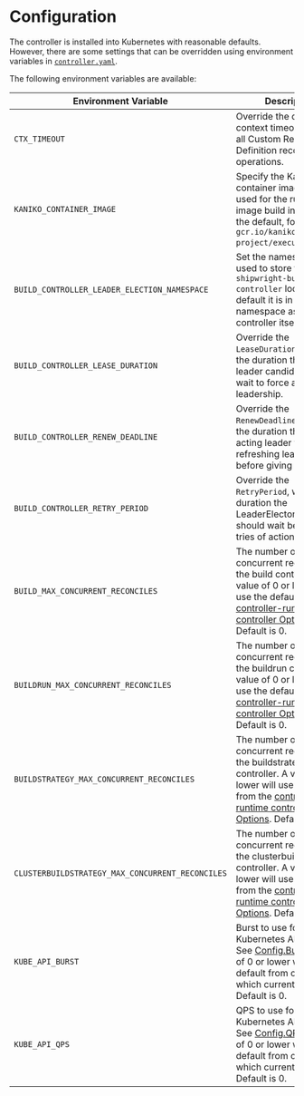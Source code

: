 <!--
Copyright The Shipwright Contributors

SPDX-License-Identifier: Apache-2.0
-->

# Configuration

The controller is installed into Kubernetes with reasonable defaults. However, there are some settings that can be overridden using environment variables in [`controller.yaml`](../deploy/500-controller.yaml).

The following environment variables are available:

| Environment Variable | Description |
| --- | --- |
| `CTX_TIMEOUT` | Override the default context timeout used for all Custom Resource Definition reconciliation operations. |
| `KANIKO_CONTAINER_IMAGE` | Specify the Kaniko container image to be used for the runtime image build instead of the default, for example `gcr.io/kaniko-project/executor:v1.5.1`. |
| `BUILD_CONTROLLER_LEADER_ELECTION_NAMESPACE` |  Set the namespace to be used to store the `shipwright-build-controller` lock, by default it is in the same namespace as the controller itself. |
| `BUILD_CONTROLLER_LEASE_DURATION` |  Override the `LeaseDuration`, which is the duration that non-leader candidates will wait to force acquire leadership. |
| `BUILD_CONTROLLER_RENEW_DEADLINE` |  Override the `RenewDeadline`, which is the duration that the acting leader will retry refreshing leadership before giving up. |
| `BUILD_CONTROLLER_RETRY_PERIOD` |  Override the `RetryPeriod`, which is the duration the LeaderElector clients should wait between tries of actions. |
| `BUILD_MAX_CONCURRENT_RECONCILES` | The number of concurrent reconciles by the build controller. A value of 0 or lower will use the default from the [controller-runtime controller Options](https://pkg.go.dev/sigs.k8s.io/controller-runtime/pkg/controller#Options). Default is 0. |
| `BUILDRUN_MAX_CONCURRENT_RECONCILES` | The number of concurrent reconciles by the buildrun controller. A value of 0 or lower will use the default from the [controller-runtime controller Options](https://pkg.go.dev/sigs.k8s.io/controller-runtime/pkg/controller#Options). Default is 0. |
| `BUILDSTRATEGY_MAX_CONCURRENT_RECONCILES` | The number of concurrent reconciles by the buildstrategy controller. A value of 0 or lower will use the default from the [controller-runtime controller Options](https://pkg.go.dev/sigs.k8s.io/controller-runtime/pkg/controller#Options). Default is 0. |
| `CLUSTERBUILDSTRATEGY_MAX_CONCURRENT_RECONCILES` | The number of concurrent reconciles by the clusterbuildstrategy controller. A value of 0 or lower will use the default from the [controller-runtime controller Options](https://pkg.go.dev/sigs.k8s.io/controller-runtime/pkg/controller#Options). Default is 0. |
| `KUBE_API_BURST` | Burst to use for the Kubernetes API client. See [Config.Burst](https://pkg.go.dev/k8s.io/client-go/rest#Config.Burst). A value of 0 or lower will use the default from client-go, which currently is 10. Default is 0. |
| `KUBE_API_QPS` | QPS to use for the Kubernetes API client. See [Config.QPS](https://pkg.go.dev/k8s.io/client-go/rest#Config.QPS). A value of 0 or lower will use the default from client-go, which currently is 5. Default is 0. |
